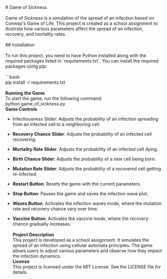\# Game of Sickness\
\
Game of Sickness is a simulation of the spread of an infection based on
Conway\'s Game of Life. This project is created as a school assignment
to illustrate how various parameters affect the spread of an infection,
recovery, and mortality rates.\
\
\## Installation\
\
To run this project, you need to have Python installed along with the
required packages listed in \`requirements.txt\`. You can install the
required packages using pip:\
\
\`\`\`bash\
pip install -r requirements.txt\
\
**Running the Game**\
To start the game, run the following command:\
python game_of_sickness.py\
**Game Controls**

-   Infectiousness Slider: Adjusts the probability of an infection
    spreading from an infected cell to a neighboring cell.

-   **Recovery Chance Slider**: Adjusts the probability of an infected
    cell recovering.

-   **Mortality Rate Slider**: Adjusts the probability of an infected
    cell dying.

-   **Birth Chance Slider**: Adjusts the probability of a new cell being
    born.

-   **Mutation Rate Slider**: Adjusts the probability of a recovered
    cell getting re-infected.

-   **Restart Button**: Resets the game with the current parameters.

-   **Stop Button**: Pauses the game and saves the infection wave plot.

-   **Waves Button**: Activates the infection waves mode, where the
    mutation rate and recovery chance vary over time.

-   **Vaccine Button**: Activates the vaccine mode, where the recovery
    chance gradually increases.\
    \
    **Project Description**\
    This project is developed as a school assignment. It simulates the
    spread of an infection using cellular automata principles. The game
    allows users to adjust various parameters and observe how they
    impact the infection dynamics.\
    **License**\
    This project is licensed under the MIT License. See the LICENSE file
    for details.
